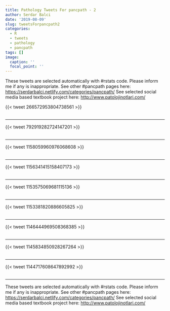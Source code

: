 ```yaml
---
title: Pathology Tweets For pancpath - 2
author: Serdar Balci
date: '2019-08-09'
slug: tweetsForpancpath2
categories:
  - R
  - tweets
  - pathology
  - pancpath
tags: []
image:
  caption: ''
  focal_point: ''
---
```



These tweets are selected automatically with #rstats code. Please inform me if any is inappropriate.
See other #pancpath pages here: https://serdarbalci.netlify.com/categories/pancpath/ 
See selected social media based textbook project here: http://www.patolojinotlari.com/

{{< tweet 266572953804738561 >}}
<br>
<br>
<hr>
{{< tweet 792919282724147201 >}}
<br>
<br>
<hr>
{{< tweet 1158059960976068608 >}}
<br>
<br>
<hr>
{{< tweet 1156341415158407173 >}}
<br>
<br>
<hr>
{{< tweet 1153575069681115136 >}}
<br>
<br>
<hr>
{{< tweet 1153381820886605825 >}}
<br>
<br>
<hr>
{{< tweet 1146444969508368385 >}}
<br>
<br>
<hr>
{{< tweet 1145834850928267264 >}}
<br>
<br>
<hr>
{{< tweet 1144717608647892992 >}}
<br>
<br>
<hr>


These tweets are selected automatically with #rstats code. Please inform me if any is inappropriate.
See other #pancpath pages here: https://serdarbalci.netlify.com/categories/pancpath/ 
See selected social media based textbook project here: http://www.patolojinotlari.com/
